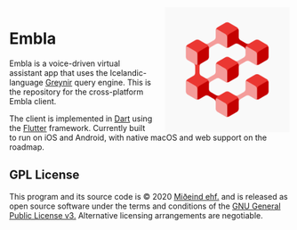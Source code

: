 <img src="ios/Runner/Assets.xcassets/AppIcon.appiconset/ItunesArtwork@2x.png" align="right" width="224" height="224" style="margin-left:20px;">

# Embla

Embla is a voice-driven virtual assistant app that uses the Icelandic-language [Greynir](https://greynir.is) query engine. This is the repository for the cross-platform Embla client.

The client is implemented in [Dart](https://dart.dev/) using the [Flutter](https://flutter.dev) framework. Currently built to run on iOS and Android, with native macOS and web support on the roadmap.

## GPL License

This program and its source code is &copy; 2020 [Miðeind ehf.](https://miðeind.is) and is released as open source software
under the terms and conditions of the [GNU General Public License v3.](https://www.gnu.org/licenses/gpl-3.0.html)
Alternative licensing arrangements are negotiable.
